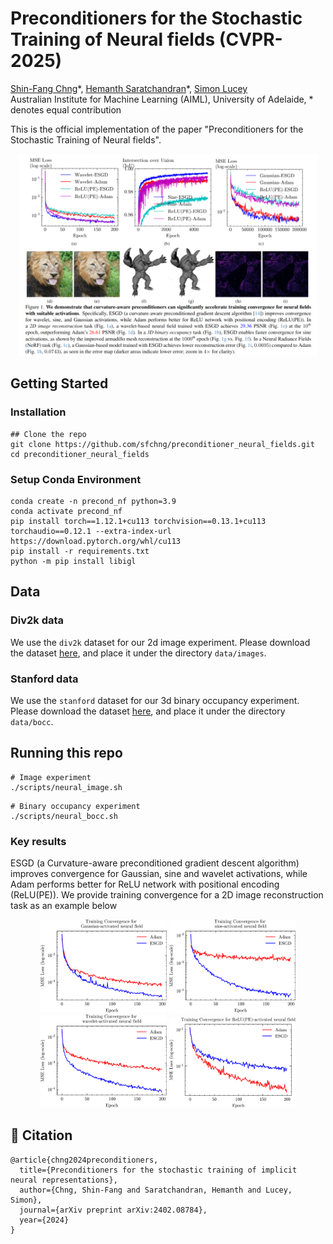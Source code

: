 # Preconditioners for the Stochastic Training of Neural fields (CVPR-2025)
[Shin-Fang Chng](https://sfchng.github.io)\*,
[Hemanth Saratchandran]()\*,
[Simon Lucey]() <br>
Australian Institute for Machine Learning (AIML), University of Adelaide, \* denotes equal contribution


This is the official implementation of the paper "Preconditioners for the Stochastic Training of Neural fields".
<p align="center" width="100%">
<img src="misc/teaser_figure.png" width="95%"> 
</p>


## Getting Started ##

### Installation ###
```
## Clone the repo
git clone https://github.com/sfchng/preconditioner_neural_fields.git
cd preconditioner_neural_fields
```

### Setup Conda Environment ###
```
conda create -n precond_nf python=3.9 
conda activate precond_nf
pip install torch==1.12.1+cu113 torchvision==0.13.1+cu113 torchaudio==0.12.1 --extra-index-url https://download.pytorch.org/whl/cu113
pip install -r requirements.txt
python -m pip install libigl
```

## Data
### Div2k data ###
We use the ``div2k`` dataset for our 2d image experiment. Please download the dataset [here](https://universityofadelaide.box.com/s/13twlttg9aagf4srye11c6oh41t04dv5), and place it under
the directory ``data/images``.

### Stanford data ##
We use the ``stanford`` dataset for our 3d binary occupancy experiment. Please download the dataset [here](https://universityofadelaide.box.com/s/k435ov4uoj8pybzdunuc3m92gap14zjp), and place it under the directory ``data/bocc``.

## Running this repo ##
```
# Image experiment
./scripts/neural_image.sh
```

```
# Binary occupancy experiment
./scripts/neural_bocc.sh
```

### Key results ###
ESGD (a Curvature-aware preconditioned gradient descent algorithm) improves convergence for Gaussian, sine and wavelet activations, while Adam performs
better for ReLU network with positional encoding (ReLU(PE)). We provide training convergence for a 2D image reconstruction task as an example below
<p align="center" width="100%">
<img src="misc/gaussian_convergence.png" width="40%"> <img src="misc/sine_convergence.png" width="40%"> 
<img src="misc/wavelet_convergence.png" width="40%"> <img src="misc/relu_convergence.png" width="40%"> 
</p>


<h2 id="citation"> 📖 Citation  </h2>

```
@article{chng2024preconditioners,
  title={Preconditioners for the stochastic training of implicit neural representations},
  author={Chng, Shin-Fang and Saratchandran, Hemanth and Lucey, Simon},
  journal={arXiv preprint arXiv:2402.08784},
  year={2024}
}
